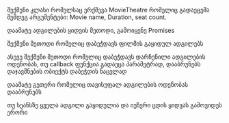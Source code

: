 შექმენი კლასი რომელსაც ერქმევა MovieTheatre რომელიც გადაეცემა შემდეგ არგუმენტები:
Movie name, Duration, seat count.

დაამატე ადგილების ყიდვის მეთოდი, გამოიყენე Promises

შექმენი მეთოდი რომელიც დაბეჭდავს ფილმის გაყიდულ ადგილებს

ასევე შექმენი მეთოდი რომელიც დაბეჭდავს დარჩენილი ადგილების ოდენობას, თუ callback ფუნქცია გადაეცა პარამეტრად, დააბრუნებს დაჯავშნების ობიექტს დაბეჭდის ნაცვლად

დაამატე გეთერი რომელიც თავისუფალ ადგილების ოდენობას დააბრუნებს

თუ სეანსზე ყველა ადგილი გაყიდულია და იუზერი ცდის ყიდვას გამოვიდეს ერორი
